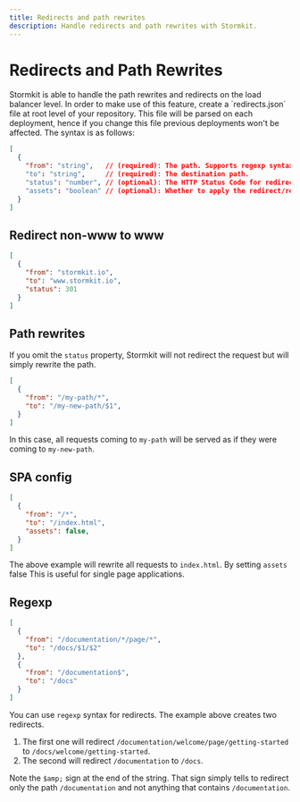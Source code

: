 ```yaml
---
title: Redirects and path rewrites
description: Handle redirects and path rewrites with Stormkit.
---
```


# Redirects and Path Rewrites

<section>
Stormkit is able to handle the path rewrites and redirects on the load balancer level. In order to make use of this feature, create a `redirects.json` file at root level of your repository. This file will be parsed on each deployment, hence if you change this file previous deployments won't be affected. The syntax is as follows:

```json
[
  {
    "from": "string",   // (required): The path. Supports regexp syntax.
    "to": "string",     // (required): The destination path.
    "status": "number", // (optional): The HTTP Status Code for redirect. Default is empty.
    "assets": "boolean" // (optional): Whether to apply the redirect/rewrite to any static file that is not an html file. Default is false.
  }
]
```

</section>

## Redirect non-www to www

<section>

```json
[
  {
    "from": "stormkit.io",
    "to": "www.stormkit.io", 
    "status": 301
  }
]
```

</section>

## Path rewrites

<section>

If you omit the `status` property, Stormkit will not redirect the request but will simply rewrite the path.

```json
[
  {
    "from": "/my-path/*",
    "to": "/my-new-path/$1", 
  }
]
```

In this case, all requests coming to `my-path` will be served as if they were coming to `my-new-path`.

</section>

## SPA config

<section>

```json
[
  {
    "from": "/*",
    "to": "/index.html", 
    "assets": false,
  }
]
```

The above example will rewrite all requests to `index.html`. By setting `assets` false This is useful for single page applications.

</section>

## Regexp

<section>

```json
[
  {
    "from": "/documentation/*/page/*",
    "to": "/docs/$1/$2"
  },
  {
    "from": "/documentation$",
    "to": "/docs"
  }
]
```

You can use `regexp` syntax for redirects. The example above creates two redirects.

1. The first one will redirect `/documentation/welcome/page/getting-started` to `/docs/welcome/getting-started`.
2. The second will redirect `/documentation` to `/docs`. 

Note the `$amp;` sign at the end of the string. That sign simply tells to redirect only the path `/documentation` and not anything that contains `/documentation`. 

</section>
